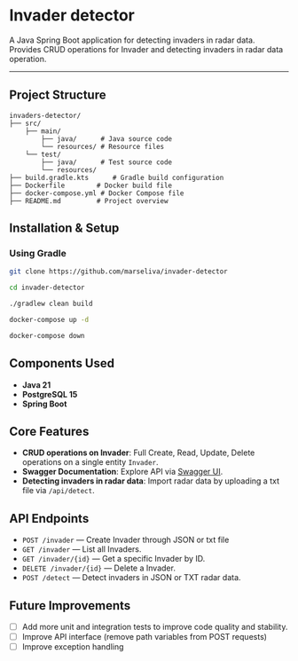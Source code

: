 # Invader detector

A Java Spring Boot application for detecting invaders in radar data.  
Provides CRUD operations for Invader and detecting invaders in radar data operation.

---

## Project Structure

```plaintext
invaders-detector/
├── src/
    ├── main/
        ├── java/      # Java source code
        └── resources/ # Resource files
    └── test/
        ├── java/      # Test source code
        └── resources/
├── build.gradle.kts      # Gradle build configuration
├── Dockerfile        # Docker build file
├── docker-compose.yml # Docker Compose file
├── README.md         # Project overview

```

## Installation & Setup

### Using Gradle

```bash
git clone https://github.com/marseliva/invader-detector

cd invader-detector

./gradlew clean build

docker-compose up -d

docker-compose down
```

## Components Used

- **Java 21**
- **PostgreSQL 15**
- **Spring Boot**

## Core Features

- **CRUD operations on Invader**: Full Create, Read, Update, Delete operations on a single entity `Invader`.
- **Swagger Documentation**: Explore API via [Swagger UI](http://localhost:8080/swagger-ui/index.html).
- **Detecting invaders in radar data**: Import radar data by uploading a txt file via `/api/detect`.

## API Endpoints

- `POST /invader` — Create Invader through JSON or txt file
- `GET /invader` — List all Invaders.
- `GET /invader/{id}` — Get a specific Invader by ID.
- `DELETE /invader/{id}` — Delete a Invader.
- `POST /detect` — Detect invaders in JSON or TXT radar data.

## Future Improvements

- [ ] Add more unit and integration tests to improve code quality and stability.
- [ ] Improve API interface (remove path variables from POST requests)
- [ ] Improve exception handling
